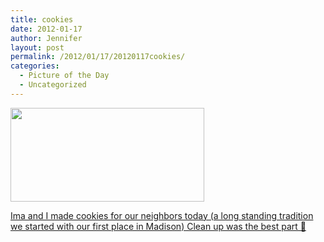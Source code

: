 ```yaml
---
title: cookies
date: 2012-01-17
author: Jennifer
layout: post
permalink: /2012/01/17/20120117cookies/
categories:
  - Picture of the Day
  - Uncategorized
---
```

[<img title="IMG_0621" height="150" alt="" width="310" src="http://static.squarespace.com/static/50db6bb3e4b015296cd43789/50dfa5b1e4b0dc6320e0b5ea/50dfa5b3e4b0dc6320e0b8a6/1326811377000/?format=original" />](http://www.flickr.com/photos/jenniferandJennifers_photos/sets/72157628916781871/)

[Ima and I made cookies for our neighbors today (a long standing tradition we started with our first place in Madison) Clean up was the best part 🙂](http://www.flickr.com/photos/jenniferandJennifers_photos/sets/72157628916781871/)
